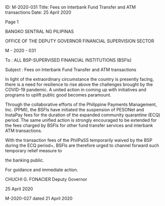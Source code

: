 ID: M-2020-031
Title: Fees on Interbank Fund Transfer and ATM transactions
Date: 25 April 2020

Page 1

BANGKO SENTRAL NG PILIPINAS

OFFICE OF THE DEPUTY GOVERNOR FINANCIAL SUPERVISION SECTOR

M - 2020 - 031

To : ALL BSP-SUPERVISED FINANCIAL INSTITUTIONS (BSFls)

Subject : Fees on Interbank Fund Transfer and ATM transactions

In light of the extraordinary circumstance the country is presently facing, there is a need for resilience to rise above the challenges brought by the COVID-19 pandemic. A united action in coming up with initiatives and programs to uplift public good becomes paramount.

Through the collaborative efforts of the Philippine Payments Management, Inc. (PPMI), the BSFls have initiated the suspension of PESONet and InstaPay fees for the duration of the expanded community quarantine (ECQ) period. The same unified action is strongly encouraged to be extended for the fees charged by BSFls for other fund transfer services and interbank ATM transactions.

With the transaction fees of the PhilPaSS temporarily waived by the BSP during the ECQ period+, BSFls are therefore urged to channel forward such temporary relief measure to

the banking public.

For guidance and immediate action.

CHUCHI G. FONACIER Deputy Governor

25 April 2020

M-2020-027 dated 21 April 2020